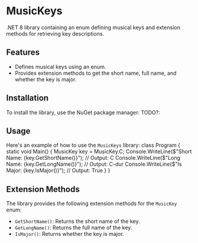# MusicKeys

.NET 8 library containing an enum defining musical keys and extension methods for retrieving key descriptions.

## Features

- Defines musical keys using an enum.
- Provides extension methods to get the short name, full name, and whether the key is major.

## Installation

To install the library, use the NuGet package manager:
TODO?:
## Usage

Here's an example of how to use the `MusicKeys` library:
class Program
{ 
static void Main() 
{ 
MusicKey key = MusicKey.C; 
Console.WriteLine($"Short Name: {key.GetShortName()}"); // Output: C 
Console.WriteLine($"Long Name: {key.GetLongName()}");   // Output: C-dur 
Console.WriteLine($"Is Major: {key.IsMajor()}");        // Output: True 
} }
## Extension Methods

The library provides the following extension methods for the `MusicKey` enum:

- `GetShortName()`: Returns the short name of the key.
- `GetLongName()`: Returns the full name of the key.
- `IsMajor()`: Returns whether the key is major.
